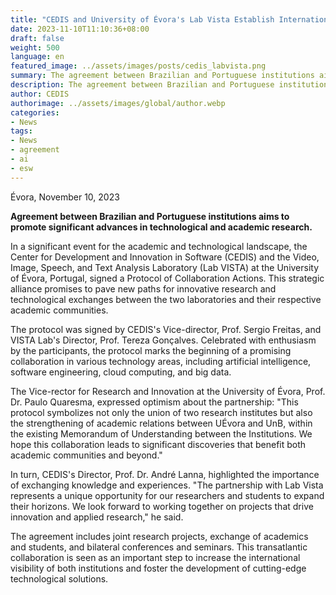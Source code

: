 ```yaml
---
title: "CEDIS and University of Évora's Lab Vista Establish International Partnership"
date: 2023-11-10T11:10:36+08:00
draft: false
weight: 500
language: en
featured_image: ../assets/images/posts/cedis_labvista.png
summary: The agreement between Brazilian and Portuguese institutions aims to promote significant advances in technological and academic research.
description: The agreement between Brazilian and Portuguese institutions aims to promote significant advances in technological and academic research.
author: CEDIS
authorimage: ../assets/images/global/author.webp
categories: 
- News
tags: 
- News
- agreement
- ai
- esw
---
```

Évora, November 10, 2023

**Agreement between Brazilian and Portuguese institutions aims to promote significant advances in technological and academic research.**

In a significant event for the academic and technological landscape, the Center for Development and Innovation in Software (CEDIS) and the Video, Image, Speech, and Text Analysis Laboratory (Lab VISTA) at the University of Évora, Portugal, signed a Protocol of Collaboration Actions. This strategic alliance promises to pave new paths for innovative research and technological exchanges between the two laboratories and their respective academic communities.

The protocol was signed by CEDIS's Vice-director, Prof. Sergio Freitas, and VISTA Lab's Director, Prof. Tereza Gonçalves. Celebrated with enthusiasm by the participants, the protocol marks the beginning of a promising collaboration in various technology areas, including artificial intelligence, software engineering, cloud computing, and big data.

The Vice-rector for Research and Innovation at the University of Évora, Prof. Dr. Paulo Quaresma, expressed optimism about the partnership: "This protocol symbolizes not only the union of two research institutes but also the strengthening of academic relations between UÉvora and UnB, within the existing Memorandum of Understanding between the Institutions. We hope this collaboration leads to significant discoveries that benefit both academic communities and beyond."

In turn, CEDIS's Director, Prof. Dr. André Lanna, highlighted the importance of exchanging knowledge and experiences. "The partnership with Lab Vista represents a unique opportunity for our researchers and students to expand their horizons. We look forward to working together on projects that drive innovation and applied research," he said.

The agreement includes joint research projects, exchange of academics and students, and bilateral conferences and seminars. This transatlantic collaboration is seen as an important step to increase the international visibility of both institutions and foster the development of cutting-edge technological solutions.
